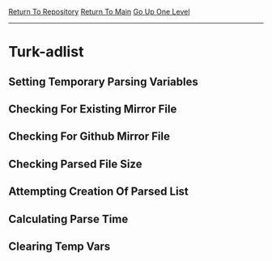 [Return To Repository](https://github.com/DigitalWarrior/piholeparser/)
[Return To Main](https://github.com/DigitalWarrior/piholeparser/blob/master/RecentRunLogs/Mainlog.md)
[Go Up One Level](https://github.com/DigitalWarrior/piholeparser/blob/master/RecentRunLogs/TopLevelScripts/30-Processing-External-Blacklists.md)
____________________________________
# Turk-adlist
## Setting Temporary Parsing Variables
## Checking For Existing Mirror File
## Checking For Github Mirror File
## Checking Parsed File Size
## Attempting Creation Of Parsed List
## Calculating Parse Time
## Clearing Temp Vars
